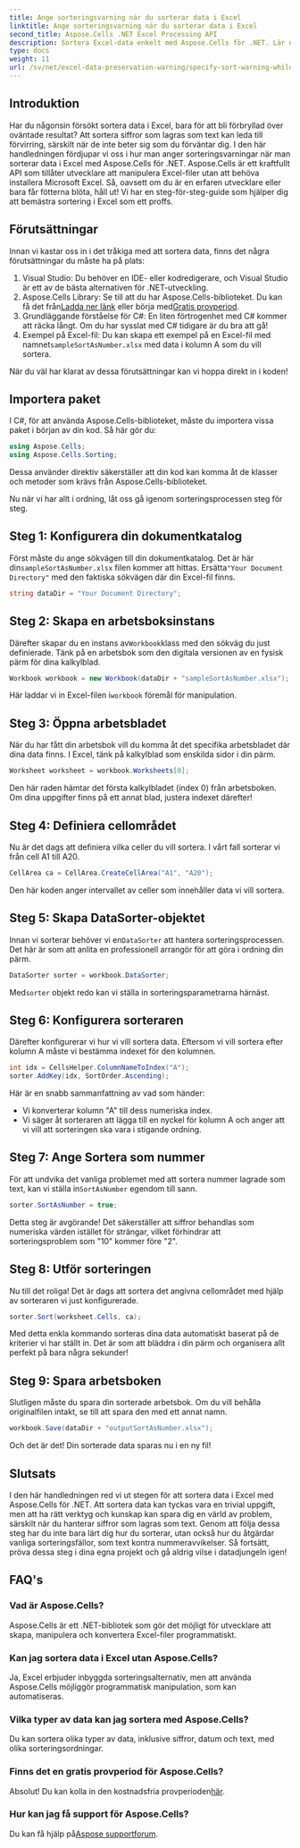 ```yaml
---
title: Ange sorteringsvarning när du sorterar data i Excel
linktitle: Ange sorteringsvarning när du sorterar data i Excel
second_title: Aspose.Cells .NET Excel Processing API
description: Sortera Excel-data enkelt med Aspose.Cells för .NET. Lär dig steg-för-steg-strategier för att hantera Excel-data effektivt i denna omfattande handledning.
type: docs
weight: 11
url: /sv/net/excel-data-preservation-warning/specify-sort-warning-while-sorting-data-in-excel/
---
```

## Introduktion

Har du någonsin försökt sortera data i Excel, bara för att bli förbryllad över oväntade resultat? Att sortera siffror som lagras som text kan leda till förvirring, särskilt när de inte beter sig som du förväntar dig. I den här handledningen fördjupar vi oss i hur man anger sorteringsvarningar när man sorterar data i Excel med Aspose.Cells för .NET. Aspose.Cells är ett kraftfullt API som tillåter utvecklare att manipulera Excel-filer utan att behöva installera Microsoft Excel. Så, oavsett om du är en erfaren utvecklare eller bara får fötterna blöta, håll ut! Vi har en steg-för-steg-guide som hjälper dig att bemästra sortering i Excel som ett proffs.

## Förutsättningar

Innan vi kastar oss in i det tråkiga med att sortera data, finns det några förutsättningar du måste ha på plats:

1. Visual Studio: Du behöver en IDE- eller kodredigerare, och Visual Studio är ett av de bästa alternativen för .NET-utveckling.
2.  Aspose.Cells Library: Se till att du har Aspose.Cells-biblioteket. Du kan få det från[Ladda ner länk](https://releases.aspose.com/cells/net/) eller börja med[Gratis provperiod](https://releases.aspose.com/).
3. Grundläggande förståelse för C#: En liten förtrogenhet med C# kommer att räcka långt. Om du har sysslat med C# tidigare är du bra att gå!
4.  Exempel på Excel-fil: Du kan skapa ett exempel på en Excel-fil med namnet`sampleSortAsNumber.xlsx` med data i kolumn A som du vill sortera.

När du väl har klarat av dessa förutsättningar kan vi hoppa direkt in i koden!

## Importera paket

I C#, för att använda Aspose.Cells-biblioteket, måste du importera vissa paket i början av din kod. Så här gör du:

```csharp
using Aspose.Cells;
using Aspose.Cells.Sorting;
```
Dessa använder direktiv säkerställer att din kod kan komma åt de klasser och metoder som krävs från Aspose.Cells-biblioteket.

Nu när vi har allt i ordning, låt oss gå igenom sorteringsprocessen steg för steg.

## Steg 1: Konfigurera din dokumentkatalog

 Först måste du ange sökvägen till din dokumentkatalog. Det är här din`sampleSortAsNumber.xlsx` filen kommer att hittas. Ersätta`"Your Document Directory"` med den faktiska sökvägen där din Excel-fil finns.

```csharp
string dataDir = "Your Document Directory";
```

## Steg 2: Skapa en arbetsboksinstans

 Därefter skapar du en instans av`Workbook`klass med den sökväg du just definierade. Tänk på en arbetsbok som den digitala versionen av en fysisk pärm för dina kalkylblad.

```csharp
Workbook workbook = new Workbook(dataDir + "sampleSortAsNumber.xlsx");
```

 Här laddar vi in Excel-filen i`workbook` föremål för manipulation.

## Steg 3: Öppna arbetsbladet

När du har fått din arbetsbok vill du komma åt det specifika arbetsbladet där dina data finns. I Excel, tänk på kalkylblad som enskilda sidor i din pärm.

```csharp
Worksheet worksheet = workbook.Worksheets[0];
```

Den här raden hämtar det första kalkylbladet (index 0) från arbetsboken. Om dina uppgifter finns på ett annat blad, justera indexet därefter!

## Steg 4: Definiera cellområdet

Nu är det dags att definiera vilka celler du vill sortera. I vårt fall sorterar vi från cell A1 till A20. 

```csharp
CellArea ca = CellArea.CreateCellArea("A1", "A20");
```

Den här koden anger intervallet av celler som innehåller data vi vill sortera. 

## Steg 5: Skapa DataSorter-objektet

 Innan vi sorterar behöver vi en`DataSorter` att hantera sorteringsprocessen. Det här är som att anlita en professionell arrangör för att göra i ordning din pärm.

```csharp
DataSorter sorter = workbook.DataSorter;
```

 Med`sorter` objekt redo kan vi ställa in sorteringsparametrarna härnäst.

## Steg 6: Konfigurera sorteraren

Därefter konfigurerar vi hur vi vill sortera data. Eftersom vi vill sortera efter kolumn A måste vi bestämma indexet för den kolumnen.

```csharp
int idx = CellsHelper.ColumnNameToIndex("A");
sorter.AddKey(idx, SortOrder.Ascending);
```

Här är en snabb sammanfattning av vad som händer:
- Vi konverterar kolumn "A" till dess numeriska index.
- Vi säger åt sorteraren att lägga till en nyckel för kolumn A och anger att vi vill att sorteringen ska vara i stigande ordning.

## Steg 7: Ange Sortera som nummer

 För att undvika det vanliga problemet med att sortera nummer lagrade som text, kan vi ställa in`SortAsNumber` egendom till sann.

```csharp
sorter.SortAsNumber = true;
```

Detta steg är avgörande! Det säkerställer att siffror behandlas som numeriska värden istället för strängar, vilket förhindrar att sorteringsproblem som "10" kommer före "2".

## Steg 8: Utför sorteringen

Nu till det roliga! Det är dags att sortera det angivna cellområdet med hjälp av sorteraren vi just konfigurerade.

```csharp
sorter.Sort(worksheet.Cells, ca);
```

Med detta enkla kommando sorteras dina data automatiskt baserat på de kriterier vi har ställt in. Det är som att bläddra i din pärm och organisera allt perfekt på bara några sekunder!

## Steg 9: Spara arbetsboken

Slutligen måste du spara din sorterade arbetsbok. Om du vill behålla originalfilen intakt, se till att spara den med ett annat namn.

```csharp
workbook.Save(dataDir + "outputSortAsNumber.xlsx");
```

Och det är det! Din sorterade data sparas nu i en ny fil!

## Slutsats

I den här handledningen red vi ut stegen för att sortera data i Excel med Aspose.Cells för .NET. Att sortera data kan tyckas vara en trivial uppgift, men att ha rätt verktyg och kunskap kan spara dig en värld av problem, särskilt när du hanterar siffror som lagras som text. Genom att följa dessa steg har du inte bara lärt dig hur du sorterar, utan också hur du åtgärdar vanliga sorteringsfällor, som text kontra nummeravvikelser. Så fortsätt, pröva dessa steg i dina egna projekt och gå aldrig vilse i datadjungeln igen!

## FAQ's

### Vad är Aspose.Cells?  
Aspose.Cells är ett .NET-bibliotek som gör det möjligt för utvecklare att skapa, manipulera och konvertera Excel-filer programmatiskt.

### Kan jag sortera data i Excel utan Aspose.Cells?  
Ja, Excel erbjuder inbyggda sorteringsalternativ, men att använda Aspose.Cells möjliggör programmatisk manipulation, som kan automatiseras.

### Vilka typer av data kan jag sortera med Aspose.Cells?  
Du kan sortera olika typer av data, inklusive siffror, datum och text, med olika sorteringsordningar.

### Finns det en gratis provperiod för Aspose.Cells?  
 Absolut! Du kan kolla in den kostnadsfria provperioden[här](https://releases.aspose.com/).

### Hur kan jag få support för Aspose.Cells?  
 Du kan få hjälp på[Aspose supportforum](https://forum.aspose.com/c/cells/9).